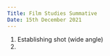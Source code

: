 ```yaml
---
Title: Film Studies Summative
Date: 15th December 2021
---
```


1. Establishing shot (wide angle)
2.
